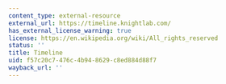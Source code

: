 ```yaml
---
content_type: external-resource
external_url: https://timeline.knightlab.com/
has_external_license_warning: true
license: https://en.wikipedia.org/wiki/All_rights_reserved
status: ''
title: Timeline
uid: f57c20c7-476c-4b94-8629-c8ed884d88f7
wayback_url: ''
---
```


